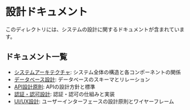 # 設計ドキュメント

このディレクトリには、システムの設計に関するドキュメントが含まれています。

## ドキュメント一覧

- [システムアーキテクチャ](01_システムアーキテクチャ.md): システム全体の構造と各コンポーネントの関係
- [データベース設計](02_データベース設計.md): データベースのスキーマとリレーション
- [API設計原則](03_API設計原則.md): APIの設計方針と標準
- [認証・認可設計](04_認証・認可設計.md): 認証・認可の仕組みと実装
- [UI/UX設計](05_UI・UX設計.md): ユーザーインターフェースの設計原則とワイヤーフレーム
